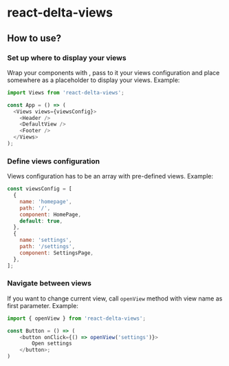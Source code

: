 # react-delta-views

## How to use?

### Set up where to display your views

Wrap your components with <Views>, pass to it your views configuration and place <DefaultView> somewhere as a placeholder to display your views. Example:

```js
import Views from 'react-delta-views';

const App = () => (
  <Views views={viewsConfig}>
    <Header />
    <DefaultView />
    <Footer />
  </Views>
);
```

### Define views configuration

Views configuration has to be an array with pre-defined views. Example:

```js
const viewsConfig = [
  {
    name: 'homepage',
    path: '/',
    component: HomePage,
    default: true,
  },
  {
    name: 'settings',
    path: '/settings',
    component: SettingsPage,
  },
];
```

### Navigate between views

If you want to change current view, call `openView` method with view name as first parameter. Example:

```js
import { openView } from 'react-delta-views';

const Button = () => (
    <button onClick={() => openView('settings')}>
        Open settings
    </button>;
)
```
